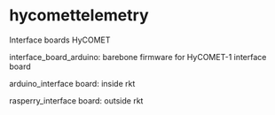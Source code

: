 # hycomettelemetry
Interface boards HyCOMET

interface_board_arduino:
barebone firmware for HyCOMET-1 interface board


arduino_interface board:
inside rkt




rasperry_interface board:
outside rkt
